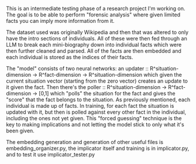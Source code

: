 This is an intermediate testing phase of a research project I'm working on. The goal is to be able to perform "forensic analysis" where given limited facts you can imply more information from it.  

The dataset used was originally Wikipedia and then that was altered to only have the intro sections of individuals. All of these were then fed through an LLM to break each mini-biography down into individual facts which were then further cleaned and parsed. All of the facts are then embedded and each individual is stored as the indices of their facts.  

The "model" consists of two neural networks: an updater :: R^situation-dimension -> R^fact-dimension -> R^situation-dimension which given the current situation vector (starting from the zero vector) creates an update to it given the fact. Then there's the poller :: R^situation-dimension -> R^fact-dimension -> [0,1] which "polls" the situation for the fact and gives the "score" that the fact belongs to the situation. As previously mentioned, each individual is made up of facts. In training, for each fact the situation is updated with it, but then is polled against every other fact in the individual, including the ones not yet given. This "forced guessing" technique is the key to making implications and not letting the model stick to only what it's been given.

The embedding generation and generation of other useful files is embedding\_organizer.py, the implicator itself and training is in implicator.py, and to test it use implicator\_tester.py
